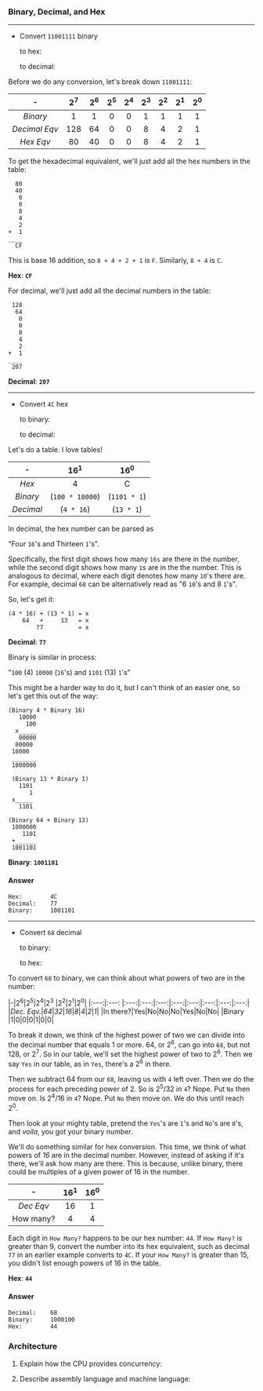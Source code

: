 <!-- Answers to the Short Answer Essay Questions go here -->

### Binary, Decimal, and Hex 

---

* Convert `11001111` binary

    to hex:

    to decimal:

Before we do any conversion, let's break down `11001111`:

|-|2<sup>7</sup>|2<sup>6</sup>|2<sup>5</sup>|2<sup>4</sup>|2<sup>3</sup> |2<sup>2</sup>|2<sup>1</sup>|2<sup>0</sup>|
|:---: |:---:|:---:|:---:|:---:|:---:|:---:|:---:|:---:|
|*Binary*|1|1|0|0|1|1|1|1|
|*Decimal Eqv*|128|64|0|0|8|4|2|1|
|*Hex Eqv*|80|40|0|0|8|4|2|1

To get the hexadecimal equivalent, we'll just add all the hex numbers in the table:

```
  80
  40
   0
   0
   8
   4
   2
+  1
____
  CF
```

This is base 16 addition, so `8 + 4 + 2 + 1` is `F`. Similarly, `8 + 4` is `C`.

**Hex**: **`CF`**

For decimal, we'll just add all the decimal numbers in the table:

```
 128
  64
   0
   0
   8
   4
   2
+  1
____
 207
```

**Decimal**: **`207`**

---

* Convert `4C` hex

    to binary:

    to decimal:

Let's do a table. I love tables!

|-|16<sup>1</sup>|16<sup>0</sup>|
|:--:|:--:|:--:|
|*Hex*|4|C|
|*Binary*|(`100 * 10000`)|(`1101 * 1`)|
|*Decimal*|(`4 * 16`)|(`13 * 1`)|

In decimal, the hex number can be parsed as

"Four `16`'s and Thirteen `1`'s".

Specifically, the first digit shows how many `16s` are there in the number, while the second digit shows how many `1`s are in the the number. This is analogous to decimal, where each digit denotes how many `10`'s there are. For example, decimal `68` can be alternatively read as "6 `10`'s and 8 `1`'s".

So, let's get it:

```
(4 * 16) + (13 * 1) = x
    64   +     13   = x
        77          = x
```

**Decimal**: **`77`**

Binary is similar in process:

"`100` (4) `10000` (`16`'s) and `1101` (13) `1`'s"

This might be a harder way to do it, but I can't think of an easier one, so let's get this out of the way:

```
(Binary 4 * Binary 16)
   10000
     100
  x_____
   00000
  00000
 10000    
 _______
 1000000

 (Binary 13 * Binary 1)
   1101
      1
 x_____
   1101

(Binary 64 + Binary 13)
 1000000
    1101
 +______
 1001101
```

**Binary**: **`1001101`**

#### Answer

```
Hex:        4C
Decimal:    77
Binary:     1001101
```

---

* Convert `68` decimal

    to binary:

    to hex:

To convert `68` to binary, we can think about what powers of two are in the number:

|-|2<sup>6</sup>|2<sup>5</sup>|2<sup>4</sup>|2<sup>3</sup> |2<sup>2</sup>|2<sup>1</sup>|2<sup>0</sup>|
|:---:|:---: |:---:|:---:|:---:|:---:|:---:|:---:|:---:|:---:|
|*Dec. Eqv.*|*64*|*32*|*16*|*8*|*4*|*2*|*1*|
|In there?|Yes|No|No|No|Yes|No|No|
|Binary |1|0|0|0|1|0|0|

To break it down, we think of the highest power of two we can divide into the decimal number that equals 1 or more. 64, or 2<sup>6</sup>, can go into `68`, but not 128, or 2<sup>7</sup>. So in our table, we'll set the highest power of two to 2<sup>6</sup>. Then we say `Yes` in our table, as in `Yes`, there's a 2<sup>6</sup> in there.

Then we subtract 64 from our `68`, leaving us with `4` left over. Then we do the process for each preceding power of 2. So is 2<sup>5</sup>/32 in `4`? Nope. Put `No` then move on. Is 2<sup>4</sup>/16 in `4`? Nope. Put `No` then move on. We do this until reach 2<sup>0</sup>.

Then look at your mighty table, pretend the `Yes`'s are `1`'s and `No`'s are `0`'s, and *voila*, you got your binary number.

We'll do something similar for hex conversion. This time, we think of what powers of *16* are in the decimal number. However, instead of asking if it's there, we'll ask how many are there. This is because, unlike binary, there could be multiples of a given power of 16 in the number.

|-|16<sup>1</sup>|16<sup>0</sup>|
|:---:|:---:|:---:|
|*Dec Eqv*|16|1|
|How many?|4|4|

Each digit in `How Many?` happens to be our hex number: `44`. If `How Many?` is greater than 9, convert the number into its hex equivalent, such as decimal `77` in an earlier example converts to `4C`. If your `How Many?` is greater than 15, you didn't list enough powers of 16 in the table.

**Hex**: **`44`**

#### Answer

```
Decimal:    68
Binary:     1000100
Hex:        44
```

### Architecture

1. Explain how the CPU provides concurrency:



2. Describe assembly language and machine language:


